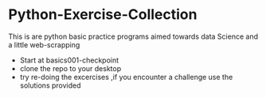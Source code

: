 # Python-Exercise-Collection
This is are python basic practice programs aimed  towards data Science and a little web-scrapping 
* Start at basics001-checkpoint
* clone the repo to your desktop 
* try re-doing the excercises ,if you encounter a challenge use the solutions provided
